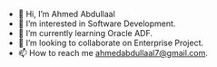 - 👋 Hi, I’m Ahmed Abdullaal
- 👀 I’m interested in Software Development.
- 🌱 I’m currently learning Oracle ADF.
- 💞️ I’m looking to collaborate on Enterprise Project.
- 📫 How to reach me ahmedabdullaal7@gmail.com.

<!---
Abdullaal7/Abdullaal7 is a ✨ special ✨ repository because its `README.md` (this file) appears on your GitHub profile.
You can click the Preview link to take a look at your changes.
--->
